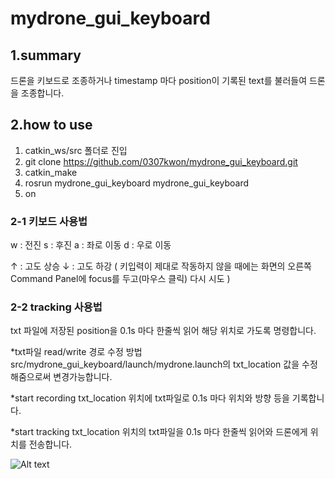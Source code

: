 mydrone_gui_keyboard
========================

1.summary
---------------
드론을 키보드로 조종하거나 
timestamp 마다 position이 기록된 text를 불러들여 드론을 조종합니다.


2.how to use
-----------------
1. catkin_ws/src 폴더로 진입
2. git clone https://github.com/0307kwon/mydrone_gui_keyboard.git
3. catkin_make
4. rosrun mydrone_gui_keyboard mydrone_gui_keyboard
5. on

### 2-1 키보드 사용법
w : 전진
s : 후진
a : 좌로 이동
d : 우로 이동

↑ : 고도 상승
↓ : 고도 하강
( 키입력이 제대로 작동하지 않을 때에는 화면의 오른쪽 Command Panel에 focus를 두고(마우스 클릭) 다시 시도 )


### 2-2 tracking 사용법
txt 파일에 저장된 position을 0.1s 마다 한줄씩 읽어 해당 위치로 가도록 명령합니다.

*txt파일 read/write 경로 수정 방법
src/mydrone_gui_keyboard/launch/mydrone.launch의 
txt_location 값을 수정해줌으로써 변경가능합니다.

*start recording 
txt_location 위치에 txt파일로 0.1s 마다 위치와 방향 등을 기록합니다.

*start tracking
txt_location 위치의 txt파일을 0.1s 마다 한줄씩 읽어와 드론에게 위치를 전송합니다.

![Alt text](/image/output.gif "tracking")


